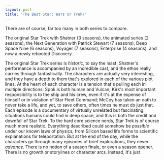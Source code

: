 ```yaml
---
layout: post
title: 'The Best Star: Wars or Trek?'
---
```


There are of course, far too many in both series to compare.

The original Star Trek with Shatner (3 seasons), the animated series (2 seasons), the Next Generation with Patrick Stewart (7 seasons), Deep Space Nine (6 seasons), Voyager (7 seasons), Enterprise (4 seasons), and now a newly rebooted Discovery.

The original Star Trek series is *historic*, to say the least. Shatner's performance is accompanied by an incredible cast, and the ethos really carries through fantastically. The characters are actually very interesting, and they have a depth to them that's explored in each of the various plot lines. At the heart of each character is a tension that's pulling each in multiple directions: Spok is both human and Vulcan; Kirk's most important responsibility is to the ship and his crew, even if it's at the expense of himself or in violation of Star Fleet Command; McCoy has taken an oath to never take a life, and yet, to save others, often times he must do just that. Each episode is a documentary of virtually unrelated but fascinating situations humans could find in deep space, and this is both the credit and downfall of Star Trek. To the hard core science nerds, Star Trek is of course much more realistic. Everything described could somehow be *possible* under our known laws of physics, from Silicon based life forms to scientific explanations for teleportation. But at the end of the day, while the characters go through many episodes of brief explorations, they never  *advance*. There is no notion of a season finale, or even a season opener. There is no growth or storylines or character arcs. Instead, it's just
